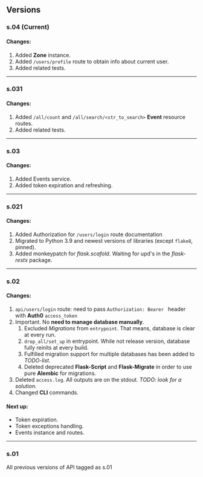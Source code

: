 ## Versions

### s.04 (Current)
#### Changes:
1. Added **Zone** instance.
2. Added ```/users/profile``` route to obtain info about current user.
3. Added related tests.
--------------------------------------------------------
### s.031
#### Changes:
1. Added ```/all/count``` and ```/all/search/<str_to_search>``` **Event** resource routes.
2. Added related tests.

--------------------------------------------------------
### s.03
#### Changes:
1. Added Events service.
2. Added token expiration and refreshing.

--------------------------------------------------------

### s.021
#### Changes:
1. Added Authorization for ```/users/login``` route documentation
2. Migrated to Python 3.9 and newest versions of libraries (except ```flake8```, pinned).
3. Added monkeypatch for *flask.scafold*. Waiting for upd's in the *flask-restx* package.

--------------------------------------------------------
### s.02
#### Changes:

1. ```api/users/login``` route: need to pass ```Authorization: Bearer ``` header with **Auth0** ```access_token```
2. Important. No **need to manage database manually**.
    1. Excluded *Migrations* from ```entrypoint```. That means, database is clear at every run.
    2. ```drop_all/set_up``` in entrypoint. While not release version, database fully reinits at every build.
    2. Fulfilled migration support for multiple databases has been added to *TODO-list*.
    3. Deleted deprecated **Flask-Script** and **Flask-Migrate** in order to use pure **Alembic** for migrations.
4. Deleted ```access.log```. All outputs are on the stdout. *TODO: look for a solution.*
5. Changed **CLI** commands.
#### Next up:

- Token expiration.
- Token exceptions handling.
- Events instance and routes.
------------------------------------------------------
### s.01
All previous versions of API tagged as s.01


